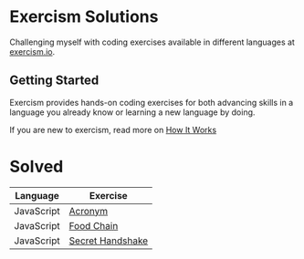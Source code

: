 # Exercism Solutions
Challenging myself with coding exercises available in different languages at [exercism.io](http://exercism.io/). 

## Getting Started
Exercism provides hands-on coding exercises for both advancing skills in a language you already know or learning a new language by doing. 

If you are new to exercism, read more on [How It Works](http://exercism.io/how-it-works/newbie) 

# Solved

| Language  | Exercise |
| ------------- | ------------- |
| JavaScript  | [Acronym](https://github.com/christine-clark/exercism/tree/master/javascript/acronym) |
| JavaScript  | [Food Chain](https://github.com/christine-clark/exercism/tree/master/javascript/food-chain) |
| JavaScript  | [Secret Handshake](https://github.com/christine-clark/exercism/tree/master/javascript/secret-handshake) |
